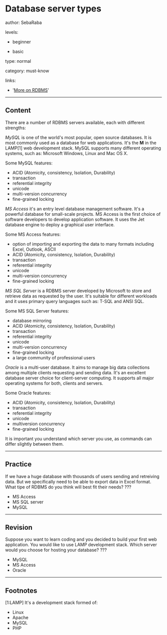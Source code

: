 # Database server types
author: SebaRaba

levels:

  - beginner

  - basic

type: normal

category: must-know

links:

  - '[More on RDBMS](https://en.wikipedia.org/wiki/Comparison_of_relational_database_management_systems)'

---
## Content

There are a number of RDBMS servers available, each with different strengths:

*MySQL* is one of the world's most popular, open source databases. It is most commonly used as a database for web applications. It's the **M** in the LAMP[1] web development stack. MySQL supports many different operating systems, such as: Microsoft Windows, Linux and Mac OS X.

Some MySQL features:
- ACID (Atomicity, consistency, Isolation, Durability)
- transaction
- referential integrity
- unicode
- multi-version concurrency
- fine-grained locking

*MS Access* it's an entry level database management software. It's a powerful database for small-scale projects. MS Access is the first choice of software developers to develop application software. It uses the Jet database engine to deploy a graphical user interface.

Some MS Access features:
- option of importing and exporting the data to many formats including Excel, Outlook, ASCII
- ACID (Atomicity, consistency, Isolation, Durability)
- transaction
- referential integrity
- unicode
- multi-version concurrency
- fine-grained locking

*MS SQL Server* is a RDBMS server developed by Microsoft to store and retrieve data as requested by the user. It's suitable for different workloads and it uses primary query languages such as: T-SQL and ANSI SQL.

Some MS SQL Server features:
- database mirroring
- ACID (Atomicity, consistency, Isolation, Durability)
- transaction
- referential integrity
- unicode
- multi-version concurrency
- fine-grained locking
- a large community of professional users

*Oracle* is a multi-user database. It aims to manage big data collections among multiple clients requesting and sending data.  It's an excellent database server choice for client-server computing. It supports all major operating systems for both, clients and servers.

Some Oracle features:
- ACID (Atomicity, consistency, Isolation, Durability)
- transaction
- referential integrity
- unicode
- multiversion concurrency
- fine-grained locking

It is important you understand which server you use, as commands can differ slightly between them.

---
## Practice

If we have a huge database with thousands of users sending and retreiving data. But we specifically need to be able to export data in Excel format. What tipe of RDBMS do you think will best fit their needs?
???

* MS Access
* MS SQL server
* MySQL

---
## Revision

Suppose you want to learn coding and you decided to build your first web application. You would like to use LAMP development stack. Which server would you choose for hosting your database?
???

* MySQL
* MS Access
* Oracle

---
## Footnotes

[1:LAMP]
It's a development stack formed of:
- Linux
- Apache
- MySQL
- PHP
